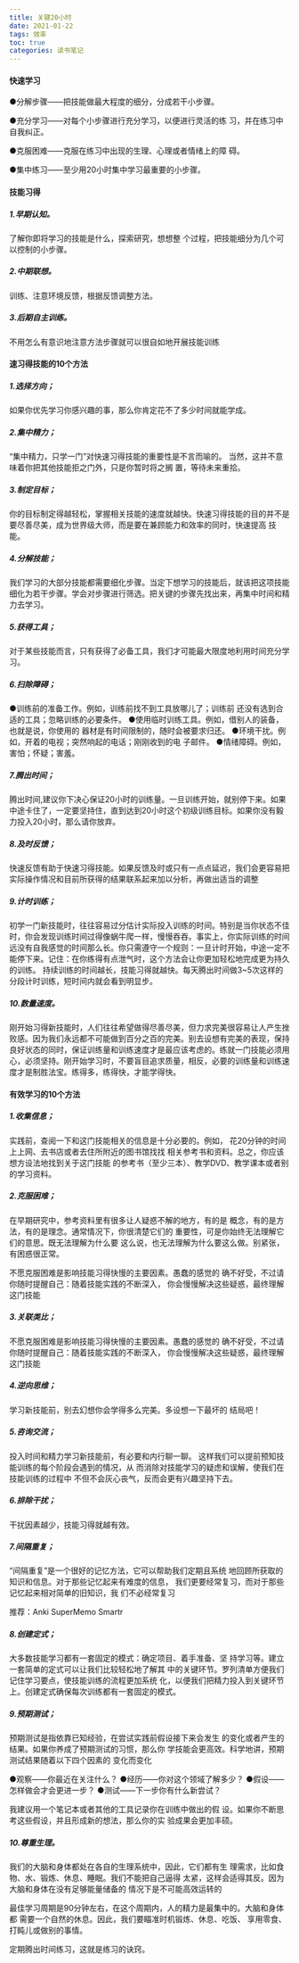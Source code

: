 ```yaml
---
title: 关键20小时
date: 2021-01-22
tags: 效率
toc: true 
categories: 读书笔记
---
```

#### 快速学习

●分解步骤——把技能做最大程度的细分，分成若干小步骤。

●充分学习——对每个小步骤进行充分学习，以便进行灵活的练
习，并在练习中自我纠正。

●克服困难——克服在练习中出现的生理、心理或者情绪上的障
碍。

●集中练习——至少用20小时集中学习最重要的小步骤。

#### 技能习得

##### 1.早期认知。<!-- more -->

了解你即将学习的技能是什么，探索研究，想想整
个过程，把技能细分为几个可以控制的小步骤。

##### 2.中期联想。

训练、注意环境反馈，根据反馈调整方法。

##### 3.后期自主训练。

不用怎么有意识地注意方法步骤就可以很自如地开展技能训练

#### 速习得技能的10个方法

##### 1.选择方向；

如果你优先学习你感兴趣的事，那么你肯定花不了多少时间就能学成。

##### 2.集中精力；

“集中精力，只学一门”对快速习得技能的重要性是不言而喻的。
当然，这并不意味着你把其他技能拒之门外，只是你暂时将之搁
置，等待未来重拾。

##### 3.制定目标；

你的目标制定得越轻松，掌握相关技能的速度就越快。快速习得技能的目的并不是要尽善尽美，成为世界级大师，而是要在兼顾能力和效率的同时，快速提高
技能。

##### 4.分解技能；

我们学习的大部分技能都需要细化步骤。当定下想学习的技能后，就该把这项技能细化为若干步骤。学会对步骤进行筛选。把关键的步骤先找出来，再集中时间和精力去学习。

##### 5.获得工具；

对于某些技能而言，只有获得了必备工具，我们才可能最大限度地利用时间充分学习。

##### 6.扫除障碍；

●训练前的准备工作。例如，训练前找不到工具放哪儿了；训练前
还没有选到合适的工具；忽略训练的必要条件。
●使用临时训练工具。例如，借别人的装备，也就是说，你使用的
器材是有时间限制的，随时会被要求归还。
●环境干扰。例如，开着的电视；突然响起的电话；刚刚收到的电
子邮件。
●情绪障碍。例如，害怕；怀疑；害羞。

##### 7.腾出时间；

腾出时间,建议你下决心保证20小时的训练量。一旦训练开始，就别停下来。如果中途卡住了，一定要坚持住，直到达到20小时这个初级训练目标。如果你没有毅力投入20小时，那么请你放弃。

##### 8.及时反馈；

快速反馈有助于快速习得技能。如果反馈及时或只有一点点延迟，我们会更容易把实际操作情况和目前所获得的结果联系起来加以分析，再做出适当的调整

##### 9.计时训练；

初学一门新技能时，往往容易过分估计实际投入训练的时间。特别是当你状态不佳时，你会发现训练时间过得像蜗牛爬一样，慢慢吞吞。事实上，你实际训练的时间远没有自我感觉的时间那么长。你只需遵守一个规则：一旦计时开始，中途一定不能停下来。记住：在你练得有点泄气时，这个方法会让你更加轻松地完成更为持久的训练。
持续训练的时间越长，技能习得就越快。每天腾出时间做3~5次这样的分段计时训练，短时间内就会看到明显步。

##### 10.数量速度。

刚开始习得新技能时，人们往往希望做得尽善尽美，但力求完美很容易让人产生挫败感。因为我们永远都不可能做到百分之百的完美。别去设想有完美的表现，保持良好状态的同时，保证训练量和训练速度才是最应该考虑的。练就一门技能必须用心，必须坚持。刚开始学习时，不要盲目追求质量，相反，必要的训练量和训练速度才是制胜法宝。练得多，练得快，才能学得快。

#### 有效学习的10个方法

##### 1.收集信息；

实践前，查阅一下和这门技能相关的信息是十分必要的。例如，
花20分钟的时间上上网、去书店或者去住所附近的图书馆找找
相关参考书和资料。总之，你应该想方设法地找到关于这门技能
的参考书（至少三本）、教学DVD、教学课本或者别的学习资料。

##### 2.克服困难；

在早期研究中，参考资料里有很多让人疑惑不解的地方，有的是
概念，有的是方法，有的是理念。通常情况下，你很清楚它们的
重要性，可是你始终无法理解它们的意思。既无法理解为什么要
这么说，也无法理解为什么要这么做。别紧张，有困惑很正常。



不愿克服困难是影响技能习得快慢的主要因素。愚蠢的感觉的
确不好受，不过请你随时提醒自己：随着技能实践的不断深入，
你会慢慢解决这些疑惑，最终理解这门技能

##### 3.关联类比；

不愿克服困难是影响技能习得快慢的主要因素。愚蠢的感觉的
确不好受，不过请你随时提醒自己：随着技能实践的不断深入，
你会慢慢解决这些疑惑，最终理解这门技能

##### 4.逆向思维；

学习新技能前，别去幻想你会学得多么完美。多设想一下最坏的
结局吧！

##### 5.咨询交流；

投入时间和精力学习新技能前，有必要和内行聊一聊。
这样我们可以提前预知技能训练的每个阶段会遇到的情况，从
而消除对技能学习的疑虑和误解，使我们在技能训练的过程中
不但不会灰心丧气，反而会更有兴趣坚持下去。

##### 6.排除干扰；

干扰因素越少，技能习得就越有效。

##### 7.间隔重复；

“间隔重复”是一个很好的记忆方法，它可以帮助我们定期且系统
地回顾所获取的知识和信息。对于那些记忆起来有难度的信息，
我们更要经常复习，而对于那些记忆起来相对简单的旧知识，我
们不必经常复习



推荐：Anki  SuperMemo  Smartr

##### 8.创建定式；

大多数技能学习都有一套固定的模式：确定项目、着手准备、坚
持学习等。建立一套简单的定式可以让我们比较轻松地了解其
中的关键环节。罗列清单方便我们记住学习要点，使技能训练的流程更加系统
化，以便我们把精力投入到关键环节上。创建定式确保每次训练都有一套固定的模式。

##### 9.预期测试；

预期测试是指依靠已知经验，在尝试实践前假设接下来会发生
的变化或者产生的结果。如果你养成了预期测试的习惯，那么你
学技能会更高效。科学地讲，预期测试结果随着以下四个因素的
变化而变化

●观察——你最近在关注什么？
●经历——你对这个领域了解多少？
●假设——怎样做会才会更进一步？
●测试——下一步你有什么新尝试？



我建议用一个笔记本或者其他的工具记录你在训练中做出的假
设。如果你不断思考这些假设，并且形成新的想法，那么你的实
验成果会更加丰硕。

##### 10.尊重生理。

我们的大脑和身体都处在各自的生理系统中，因此，它们都有生
理需求，比如食物、水、锻炼、休息、睡眠。我们不能把自己逼得
太紧，这样会适得其反。因为大脑和身体在没有足够能量储备的
情况下是不可能高效运转的



最佳学习周期是90分钟左右，在这个周期内，人的精力是最集中的。大脑和身体都
需要一个自然的休息。因此，我们要瞄准时机锻炼、休息、吃饭、
享用零食、打盹儿或做别的事情。



定期腾出时间练习，这就是练习的诀窍。
